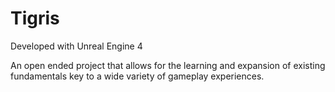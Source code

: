 # Tigris

Developed with Unreal Engine 4

An open ended project that allows for the learning and expansion of existing fundamentals key to a wide variety of gameplay experiences.
